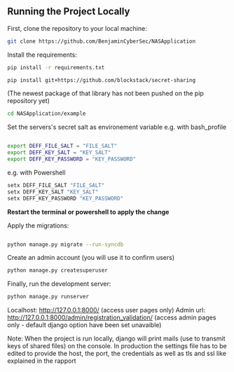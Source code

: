 

## Running the Project Locally

First, clone the repository to your local machine:

```bash
git clone https://github.com/BenjaminCyberSec/NASApplication
```

Install the requirements:

```bash
pip install -r requirements.txt

pip install git+https://github.com/blockstack/secret-sharing
```
(The newest package of that library has not been pushed on the pip repository yet)

```bash
cd NASApplication/example
```

Set the servers's secret salt as environement variable
e.g. with bash_profile

```bash

export DEFF_FILE_SALT = "FILE_SALT"
export DEFF_KEY_SALT = "KEY_SALT"
export DEFF_KEY_PASSWORD = "KEY_PASSWORD"
```

e.g. with Powershell

```bash
setx DEFF_FILE_SALT "FILE_SALT"
setx DEFF_KEY_SALT "KEY_SALT"
setx DEFF_KEY_PASSWORD "KEY_PASSWORD"
```

**Restart the terminal or powershell to apply the change**

Apply the migrations:


```bash

python manage.py migrate --run-syncdb
```

Create an admin account (you will use it to confirm users)

```bash
python manage.py createsuperuser
```


Finally, run the development server:

```bash
python manage.py runserver
```

Localhost: http://127.0.0.1:8000/ (access user pages only)
Admin url: http://127.0.0.1:8000/admin/registration_validation/ (access admin pages only - default django option have been set unavaible)


Note:
When the project is run locally, django will print mails (use to transmit keys of shared files) on the console.
In production the settings file has to be edited to provide the host, the port, the credentials as well as tls and ssl like explained in the rapport
